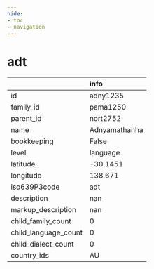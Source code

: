 ```yaml
---
hide:
- toc
- navigation
---
```

# adt
|                      | info          |
|:---------------------|:--------------|
| id                   | adny1235      |
| family_id            | pama1250      |
| parent_id            | nort2752      |
| name                 | Adnyamathanha |
| bookkeeping          | False         |
| level                | language      |
| latitude             | -30.1451      |
| longitude            | 138.671       |
| iso639P3code         | adt           |
| description          | nan           |
| markup_description   | nan           |
| child_family_count   | 0             |
| child_language_count | 0             |
| child_dialect_count  | 0             |
| country_ids          | AU            |
